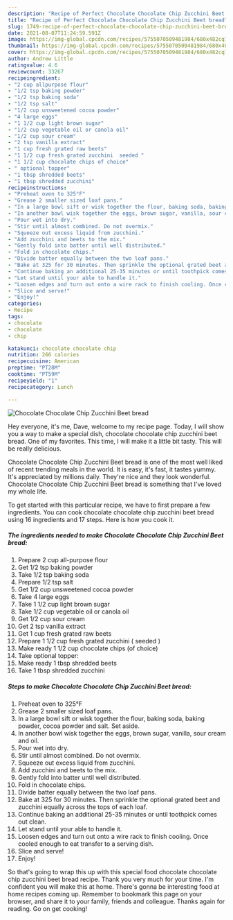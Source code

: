 ```yaml
---
description: "Recipe of Perfect Chocolate Chocolate Chip Zucchini Beet bread"
title: "Recipe of Perfect Chocolate Chocolate Chip Zucchini Beet bread"
slug: 1749-recipe-of-perfect-chocolate-chocolate-chip-zucchini-beet-bread
date: 2021-08-07T11:24:59.591Z
image: https://img-global.cpcdn.com/recipes/5755070509481984/680x482cq70/chocolate-chocolate-chip-zucchini-beet-bread-recipe-main-photo.jpg
thumbnail: https://img-global.cpcdn.com/recipes/5755070509481984/680x482cq70/chocolate-chocolate-chip-zucchini-beet-bread-recipe-main-photo.jpg
cover: https://img-global.cpcdn.com/recipes/5755070509481984/680x482cq70/chocolate-chocolate-chip-zucchini-beet-bread-recipe-main-photo.jpg
author: Andrew Little
ratingvalue: 4.6
reviewcount: 33267
recipeingredient:
- "2 cup allpurpose flour"
- "1/2 tsp baking powder"
- "1/2 tsp baking soda"
- "1/2 tsp salt"
- "1/2 cup unsweetened cocoa powder"
- "4 large eggs"
- "1 1/2 cup light brown sugar"
- "1/2 cup vegetable oil or canola oil"
- "1/2 cup sour cream"
- "2 tsp vanilla extract"
- "1 cup fresh grated raw beets"
- "1 1/2 cup fresh grated zucchini  seeded "
- "1 1/2 cup chocolate chips of choice"
- " optional topper"
- "1 tbsp shredded beets"
- "1 tbsp shredded zucchini"
recipeinstructions:
- "Preheat oven to 325°F"
- "Grease 2 smaller sized loaf pans."
- "In a large bowl sift or wisk together the flour, baking soda, baking powder, cocoa powder and salt. Set aside."
- "In another bowl wisk together the eggs, brown sugar, vanilla, sour cream and oil."
- "Pour wet into dry."
- "Stir until almost combined. Do not overmix."
- "Squeeze out excess liquid from zucchini."
- "Add zucchini and beets to the mix."
- "Gently fold into batter until well distributed."
- "Fold in chocolate chips."
- "Divide batter equally between the two loaf pans."
- "Bake at 325 for 30 minutes. Then sprinkle the optional grated beet and zucchini equally across the tops of each loaf."
- "Continue baking an additional 25-35 minutes or until toothpick comes out clean."
- "Let stand until your able to handle it."
- "Loosen edges and turn out onto a wire rack to finish cooling. Once cooled enough to eat transfer to a serving dish."
- "Slice and serve!"
- "Enjoy!"
categories:
- Recipe
tags:
- chocolate
- chocolate
- chip

katakunci: chocolate chocolate chip 
nutrition: 266 calories
recipecuisine: American
preptime: "PT28M"
cooktime: "PT59M"
recipeyield: "1"
recipecategory: Lunch

---
```



![Chocolate Chocolate Chip Zucchini Beet bread](https://img-global.cpcdn.com/recipes/5755070509481984/680x482cq70/chocolate-chocolate-chip-zucchini-beet-bread-recipe-main-photo.jpg)

Hey everyone, it's me, Dave, welcome to my recipe page. Today, I will show you a way to make a special dish, chocolate chocolate chip zucchini beet bread. One of my favorites. This time, I will make it a little bit tasty. This will be really delicious.



Chocolate Chocolate Chip Zucchini Beet bread is one of the most well liked of recent trending meals in the world. It is easy, it's fast, it tastes yummy. It's appreciated by millions daily. They're nice and they look wonderful. Chocolate Chocolate Chip Zucchini Beet bread is something that I've loved my whole life.


To get started with this particular recipe, we have to first prepare a few ingredients. You can cook chocolate chocolate chip zucchini beet bread using 16 ingredients and 17 steps. Here is how you cook it.

<!--inarticleads1-->

##### The ingredients needed to make Chocolate Chocolate Chip Zucchini Beet bread:

1. Prepare 2 cup all-purpose flour
1. Get 1/2 tsp baking powder
1. Take 1/2 tsp baking soda
1. Prepare 1/2 tsp salt
1. Get 1/2 cup unsweetened cocoa powder
1. Take 4 large eggs
1. Take 1 1/2 cup light brown sugar
1. Take 1/2 cup vegetable oil or canola oil
1. Get 1/2 cup sour cream
1. Get 2 tsp vanilla extract
1. Get 1 cup fresh grated raw beets
1. Prepare 1 1/2 cup fresh grated zucchini ( seeded )
1. Make ready 1 1/2 cup chocolate chips (of choice)
1. Take  optional topper:
1. Make ready 1 tbsp shredded beets
1. Take 1 tbsp shredded zucchini




<!--inarticleads2-->

##### Steps to make Chocolate Chocolate Chip Zucchini Beet bread:

1. Preheat oven to 325°F
1. Grease 2 smaller sized loaf pans.
1. In a large bowl sift or wisk together the flour, baking soda, baking powder, cocoa powder and salt. Set aside.
1. In another bowl wisk together the eggs, brown sugar, vanilla, sour cream and oil.
1. Pour wet into dry.
1. Stir until almost combined. Do not overmix.
1. Squeeze out excess liquid from zucchini.
1. Add zucchini and beets to the mix.
1. Gently fold into batter until well distributed.
1. Fold in chocolate chips.
1. Divide batter equally between the two loaf pans.
1. Bake at 325 for 30 minutes. Then sprinkle the optional grated beet and zucchini equally across the tops of each loaf.
1. Continue baking an additional 25-35 minutes or until toothpick comes out clean.
1. Let stand until your able to handle it.
1. Loosen edges and turn out onto a wire rack to finish cooling. Once cooled enough to eat transfer to a serving dish.
1. Slice and serve!
1. Enjoy!




So that's going to wrap this up with this special food chocolate chocolate chip zucchini beet bread recipe. Thank you very much for your time. I'm confident you will make this at home. There's gonna be interesting food at home recipes coming up. Remember to bookmark this page on your browser, and share it to your family, friends and colleague. Thanks again for reading. Go on get cooking!
